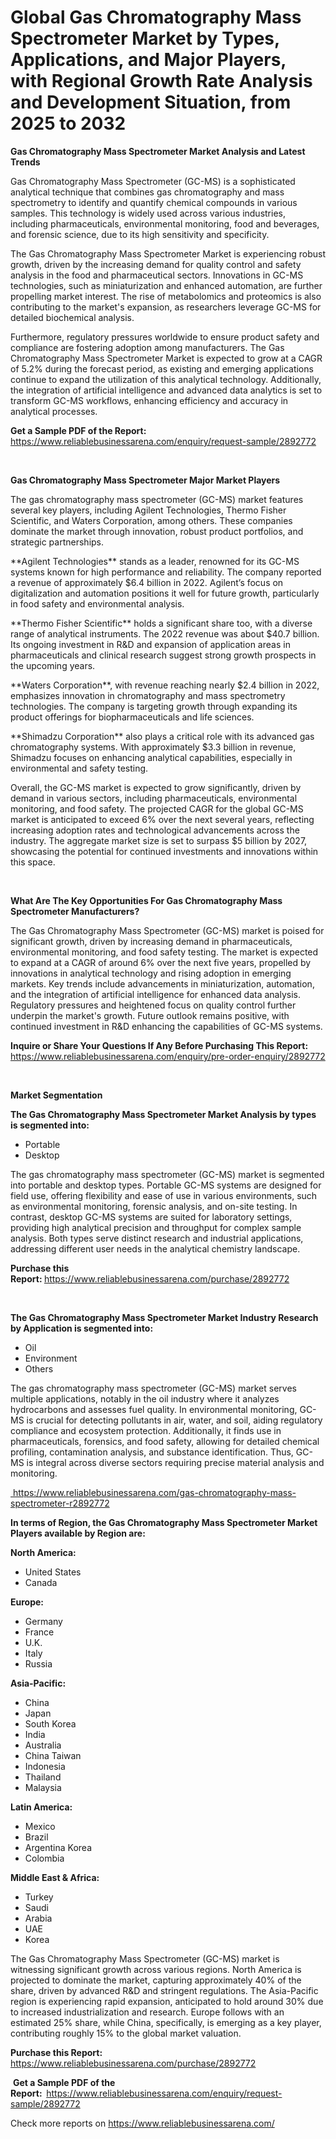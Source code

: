 <p><h1>Global Gas Chromatography Mass Spectrometer Market by Types, Applications, and Major Players, with Regional Growth Rate Analysis and Development Situation, from 2025 to 2032</h1></p><p><strong>Gas Chromatography Mass Spectrometer Market Analysis and Latest Trends</strong></p>
<p><p>Gas Chromatography Mass Spectrometer (GC-MS) is a sophisticated analytical technique that combines gas chromatography and mass spectrometry to identify and quantify chemical compounds in various samples. This technology is widely used across various industries, including pharmaceuticals, environmental monitoring, food and beverages, and forensic science, due to its high sensitivity and specificity.</p><p>The Gas Chromatography Mass Spectrometer Market is experiencing robust growth, driven by the increasing demand for quality control and safety analysis in the food and pharmaceutical sectors. Innovations in GC-MS technologies, such as miniaturization and enhanced automation, are further propelling market interest. The rise of metabolomics and proteomics is also contributing to the market's expansion, as researchers leverage GC-MS for detailed biochemical analysis.</p><p>Furthermore, regulatory pressures worldwide to ensure product safety and compliance are fostering adoption among manufacturers. The Gas Chromatography Mass Spectrometer Market is expected to grow at a CAGR of 5.2% during the forecast period, as existing and emerging applications continue to expand the utilization of this analytical technology. Additionally, the integration of artificial intelligence and advanced data analytics is set to transform GC-MS workflows, enhancing efficiency and accuracy in analytical processes.</p></p>
<p><strong>Get a Sample PDF of the Report:&nbsp;</strong> <a href="https://www.reliablebusinessarena.com/enquiry/request-sample/2892772?utm_campaign=3294&utm_medium=2&utm_source=Github&utm_content=ia&utm_term=15032025&utm_id=gas-chromatography-mass-spectrometer">https://www.reliablebusinessarena.com/enquiry/request-sample/2892772</a></p>
<p>&nbsp;</p>
<p><strong>Gas Chromatography Mass Spectrometer Major Market Players</strong></p>
<p><p>The gas chromatography mass spectrometer (GC-MS) market features several key players, including Agilent Technologies, Thermo Fisher Scientific, and Waters Corporation, among others. These companies dominate the market through innovation, robust product portfolios, and strategic partnerships.</p><p>**Agilent Technologies** stands as a leader, renowned for its GC-MS systems known for high performance and reliability. The company reported a revenue of approximately $6.4 billion in 2022. Agilent’s focus on digitalization and automation positions it well for future growth, particularly in food safety and environmental analysis.</p><p>**Thermo Fisher Scientific** holds a significant share too, with a diverse range of analytical instruments. The 2022 revenue was about $40.7 billion. Its ongoing investment in R&D and expansion of application areas in pharmaceuticals and clinical research suggest strong growth prospects in the upcoming years.</p><p>**Waters Corporation**, with revenue reaching nearly $2.4 billion in 2022, emphasizes innovation in chromatography and mass spectrometry technologies. The company is targeting growth through expanding its product offerings for biopharmaceuticals and life sciences.</p><p>**Shimadzu Corporation** also plays a critical role with its advanced gas chromatography systems. With approximately $3.3 billion in revenue, Shimadzu focuses on enhancing analytical capabilities, especially in environmental and safety testing.</p><p>Overall, the GC-MS market is expected to grow significantly, driven by demand in various sectors, including pharmaceuticals, environmental monitoring, and food safety. The projected CAGR for the global GC-MS market is anticipated to exceed 6% over the next several years, reflecting increasing adoption rates and technological advancements across the industry. The aggregate market size is set to surpass $5 billion by 2027, showcasing the potential for continued investments and innovations within this space.</p></p>
<p>&nbsp;</p>
<p><strong>What Are The Key Opportunities For Gas Chromatography Mass Spectrometer Manufacturers?</strong></p>
<p><p>The Gas Chromatography Mass Spectrometer (GC-MS) market is poised for significant growth, driven by increasing demand in pharmaceuticals, environmental monitoring, and food safety testing. The market is expected to expand at a CAGR of around 6% over the next five years, propelled by innovations in analytical technology and rising adoption in emerging markets. Key trends include advancements in miniaturization, automation, and the integration of artificial intelligence for enhanced data analysis. Regulatory pressures and heightened focus on quality control further underpin the market's growth. Future outlook remains positive, with continued investment in R&D enhancing the capabilities of GC-MS systems.</p></p>
<p><strong>Inquire or Share Your Questions If Any Before Purchasing This Report:</strong> <a href="https://www.reliablebusinessarena.com/enquiry/pre-order-enquiry/2892772?utm_campaign=3294&utm_medium=2&utm_source=Github&utm_content=ia&utm_term=15032025&utm_id=gas-chromatography-mass-spectrometer">https://www.reliablebusinessarena.com/enquiry/pre-order-enquiry/2892772</a></p>
<p>&nbsp;</p>
<p><strong>Market Segmentation</strong></p>
<p><strong>The Gas Chromatography Mass Spectrometer Market Analysis by types is segmented into:</strong></p>
<p><ul><li>Portable</li><li>Desktop</li></ul></p>
<p><p>The gas chromatography mass spectrometer (GC-MS) market is segmented into portable and desktop types. Portable GC-MS systems are designed for field use, offering flexibility and ease of use in various environments, such as environmental monitoring, forensic analysis, and on-site testing. In contrast, desktop GC-MS systems are suited for laboratory settings, providing high analytical precision and throughput for complex sample analysis. Both types serve distinct research and industrial applications, addressing different user needs in the analytical chemistry landscape.</p></p>
<p><strong>Purchase this Report:&nbsp;</strong><a href="https://www.reliablebusinessarena.com/purchase/2892772?utm_campaign=3294&utm_medium=2&utm_source=Github&utm_content=ia&utm_term=15032025&utm_id=gas-chromatography-mass-spectrometer">https://www.reliablebusinessarena.com/purchase/2892772</a></p>
<p>&nbsp;</p>
<p><strong>The Gas Chromatography Mass Spectrometer Market Industry Research by Application is segmented into:</strong></p>
<p><ul><li>Oil</li><li>Environment</li><li>Others</li></ul></p>
<p><p>The gas chromatography mass spectrometer (GC-MS) market serves multiple applications, notably in the oil industry where it analyzes hydrocarbons and assesses fuel quality. In environmental monitoring, GC-MS is crucial for detecting pollutants in air, water, and soil, aiding regulatory compliance and ecosystem protection. Additionally, it finds use in pharmaceuticals, forensics, and food safety, allowing for detailed chemical profiling, contamination analysis, and substance identification. Thus, GC-MS is integral across diverse sectors requiring precise material analysis and monitoring.</p></p>
<p><a href="https://www.reliablebusinessarena.com/gas-chromatography-mass-spectrometer-r2892772?utm_campaign=3294&utm_medium=2&utm_source=Github&utm_content=ia&utm_term=15032025&utm_id=gas-chromatography-mass-spectrometer">&nbsp;https://www.reliablebusinessarena.com/gas-chromatography-mass-spectrometer-r2892772</a></p>
<p><strong>In terms of Region, the Gas Chromatography Mass Spectrometer Market Players available by Region are:</strong></p>
<p>
    <p> <strong> North America: </strong>
        <ul>
            <li>United States</li>
            <li>Canada</li>
        </ul>
        </p> 
    <p> <strong> Europe: </strong>
        <ul>
            <li>Germany</li>
            <li>France</li>
            <li>U.K.</li>
            <li>Italy</li>
            <li>Russia</li>
        </ul>
        </p> 
    <p> <strong> Asia-Pacific: </strong>
        <ul>
            <li>China</li>
            <li>Japan</li>
            <li>South Korea</li>
            <li>India</li>
            <li>Australia</li>
            <li>China Taiwan</li>
            <li>Indonesia</li>
            <li>Thailand</li>
            <li>Malaysia</li>
        </ul>
        </p> 
    <p> <strong> Latin America: </strong>
        <ul>
            <li>Mexico</li>
            <li>Brazil</li>
            <li>Argentina Korea</li>
            <li>Colombia</li>
        </ul>
        </p> 
    <p> <strong> Middle East & Africa: </strong>
        <ul>
            <li>Turkey</li>
            <li>Saudi</li>
            <li>Arabia</li>
            <li>UAE</li>
            <li>Korea</li>
        </ul>
    </p>
    </p>
<p><p>The Gas Chromatography Mass Spectrometer (GC-MS) market is witnessing significant growth across various regions. North America is projected to dominate the market, capturing approximately 40% of the share, driven by advanced R&D and stringent regulations. The Asia-Pacific region is experiencing rapid expansion, anticipated to hold around 30% due to increased industrialization and research. Europe follows with an estimated 25% share, while China, specifically, is emerging as a key player, contributing roughly 15% to the global market valuation.</p></p>
<p><strong>Purchase this Report: </strong><a href="https://www.reliablebusinessarena.com/purchase/2892772?utm_campaign=3294&utm_medium=2&utm_source=Github&utm_content=ia&utm_term=15032025&utm_id=gas-chromatography-mass-spectrometer">https://www.reliablebusinessarena.com/purchase/2892772</a></p>
<p>&nbsp;<strong>Get a Sample PDF of the Report:&nbsp;&nbsp;</strong><a href="https://www.reliablebusinessarena.com/enquiry/request-sample/2892772?utm_campaign=3294&utm_medium=2&utm_source=Github&utm_content=ia&utm_term=15032025&utm_id=gas-chromatography-mass-spectrometer">https://www.reliablebusinessarena.com/enquiry/request-sample/2892772</a></p>
<p><strong></strong></p>
<p>Check more reports on <a href="https://www.reliablebusinessarena.com/?utm_campaign=3294&utm_medium=2&utm_source=Github&utm_content=ia&utm_term=15032025&utm_id=gas-chromatography-mass-spectrometer">https://www.reliablebusinessarena.com/</a></p>